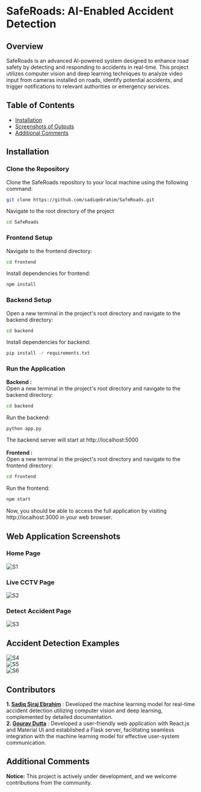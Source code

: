 # SafeRoads: AI-Enabled Accident Detection

## Overview

SafeRoads is an advanced AI-powered system designed to enhance road safety by detecting and responding to accidents in real-time. This project utilizes computer vision and deep learning techniques to analyze video input from cameras installed on roads, identify potential accidents, and trigger notifications to relevant authorities or emergency services.

## Table of Contents

- [Installation](#installation)
- [Screenshots of Outputs](#screenshots)
- [Additional Comments](#additional-comments)

## Installation

### Clone the Repository

Clone the SafeRoads repository to your local machine using the following command:
```bash
git clone https://github.com/sadiqebrahim/SafeRoads.git
```

Navigate to the root directory of the project
```bash
cd SafeRoads
```

### Frontend Setup

Navigate to the frontend directory:
```bash
cd frontend
```

Install dependencies for frontend:
```bash
npm install
```

### Backend Setup
Open a new terminal in the project's root directory and navigate to the backend directory:
```bash
cd backend
```

Install dependencies for backend:
```bash
pip install -r requirements.txt
```

### Run the Application
<b>Backend : </b><br/>
Open a new terminal in the project's root directory and navigate to the backend directory:
```bash
cd backend
```
Run the backend:
```bash
python app.py
```
The backend server will start at http://localhost:5000<br/><br/>
<b>Frontend : </b><br/>
Open a new terminal in the project's root directory and navigate to the frontend directory:
```bash
cd frontend
```
Run the frontend:
```bash
npm start
```
Now, you should be able to access the full application by visiting http://localhost:3000 in your web browser.


## Web Application Screenshots

### Home Page
![S1](https://github.com/sadiqebrahim/SafeRoads/blob/main/readme/home.png?raw=true)
### Live CCTV Page 
![S2](https://github.com/sadiqebrahim/SafeRoads/blob/main/readme/live-cctv.png?raw=true)
### Detect Accident Page
![S3](https://github.com/sadiqebrahim/SafeRoads/blob/main/readme/detect-accident.png?raw=true)


## Accident Detection Examples<br>
![S4](https://github.com/sadiqebrahim/SafeRoads/blob/main/readme/pred1.jpg?raw=true)<br/>
![S5](https://github.com/sadiqebrahim/SafeRoads/blob/main/readme/pred2.jpg?raw=true)<br/>
![S6](https://github.com/sadiqebrahim/SafeRoads/blob/main/readme/pred3.jpg?raw=true)<br/>

## Contributors
<b>1. [Sadiq Siraj Ebrahim](https://github.com/sadiqebrahim)</b> : Developed the  machine learning model for real-time accident detection utilizing computer vision and deep learning, complemented by detailed documentation.<br/>
<b>2. [Gourav Dutta](https://github.com/GouravDutta-01)</b> : Developed a user-friendly web application with React.js and Material UI and established a Flask server, facilitating seamless integration with the machine learning model for effective user-system communication.

## Additional Comments

**Notice:** This project is actively under development, and we welcome contributions from the community.

